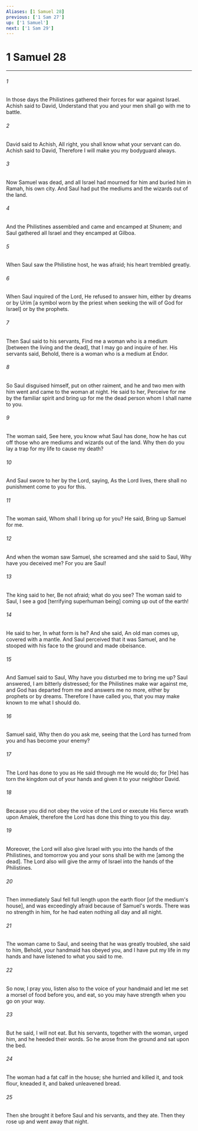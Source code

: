 ```yaml
---
Aliases: [1 Samuel 28]
previous: ['1 Sam 27']
up: ['1 Samuel']
next: ['1 Sam 29']
---
```

# 1 Samuel 28

***

###### 1 

In those days the Philistines gathered their forces for war against Israel. Achish said to David, Understand that you and your men shall go with me to battle. 

###### 2 

David said to Achish, All right, you shall know what your servant can do. Achish said to David, Therefore I will make you my bodyguard always. 

###### 3 

Now Samuel was dead, and all Israel had mourned for him and buried him in Ramah, his own city. And Saul had put the mediums and the wizards out of the land. 

###### 4 

And the Philistines assembled and came and encamped at Shunem; and Saul gathered all Israel and they encamped at Gilboa. 

###### 5 

When Saul saw the Philistine host, he was afraid; his heart trembled greatly. 

###### 6 

When Saul inquired of the Lord, He refused to answer him, either by dreams or by Urim [a symbol worn by the priest when seeking the will of God for Israel] or by the prophets. 

###### 7 

Then Saul said to his servants, Find me a woman who is a medium [between the living and the dead], that I may go and inquire of her. His servants said, Behold, there is a woman who is a medium at Endor. 

###### 8 

So Saul disguised himself, put on other raiment, and he and two men with him went and came to the woman at night. He said to her, Perceive for me by the familiar spirit and bring up for me the dead person whom I shall name to you. 

###### 9 

The woman said, See here, you know what Saul has done, how he has cut off those who are mediums and wizards out of the land. Why then do you lay a trap for my life to cause my death? 

###### 10 

And Saul swore to her by the Lord, saying, As the Lord lives, there shall no punishment come to you for this. 

###### 11 

The woman said, Whom shall I bring up for you? He said, Bring up Samuel for me. 

###### 12 

And when the woman saw Samuel, she screamed and she said to Saul, Why have you deceived me? For you are Saul! 

###### 13 

The king said to her, Be not afraid; what do you see? The woman said to Saul, I see a god [terrifying superhuman being] coming up out of the earth! 

###### 14 

He said to her, In what form is he? And she said, An old man comes up, covered with a mantle. And Saul perceived that it was Samuel, and he stooped with his face to the ground and made obeisance. 

###### 15 

And Samuel said to Saul, Why have you disturbed me to bring me up? Saul answered, I am bitterly distressed; for the Philistines make war against me, and God has departed from me and answers me no more, either by prophets or by dreams. Therefore I have called you, that you may make known to me what I should do. 

###### 16 

Samuel said, Why then do you ask me, seeing that the Lord has turned from you and has become your enemy? 

###### 17 

The Lord has done to you as He said through me He would do; for [He] has torn the kingdom out of your hands and given it to your neighbor David. 

###### 18 

Because you did not obey the voice of the Lord or execute His fierce wrath upon Amalek, therefore the Lord has done this thing to you this day. 

###### 19 

Moreover, the Lord will also give Israel with you into the hands of the Philistines, and tomorrow you and your sons shall be with me [among the dead]. The Lord also will give the army of Israel into the hands of the Philistines. 

###### 20 

Then immediately Saul fell full length upon the earth floor [of the medium's house], and was exceedingly afraid because of Samuel's words. There was no strength in him, for he had eaten nothing all day and all night. 

###### 21 

The woman came to Saul, and seeing that he was greatly troubled, she said to him, Behold, your handmaid has obeyed you, and I have put my life in my hands and have listened to what you said to me. 

###### 22 

So now, I pray you, listen also to the voice of your handmaid and let me set a morsel of food before you, and eat, so you may have strength when you go on your way. 

###### 23 

But he said, I will not eat. But his servants, together with the woman, urged him, and he heeded their words. So he arose from the ground and sat upon the bed. 

###### 24 

The woman had a fat calf in the house; she hurried and killed it, and took flour, kneaded it, and baked unleavened bread. 

###### 25 

Then she brought it before Saul and his servants, and they ate. Then they rose up and went away that night.
